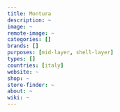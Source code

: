 ```yaml
---
title: Montura
description: ~
image: ~
remote-image: ~
categories: []
brands: []
purposes: [mid-layer, shell-layer]
types: []
countries: [italy]
website: ~
shop: ~
store-finder: ~
about: ~
wiki: ~
---
```

